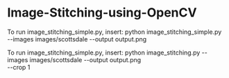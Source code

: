 # Image-Stitching-using-OpenCV

To run image_stitching_simple.py, insert:
python image_stitching_simple.py --images images/scottsdale --output output.png

To run image_stitching_simple.py, insert:
python image_stitching.py --images images/scottsdale --output output.png \
  --crop 1
